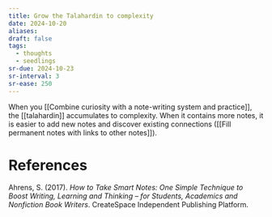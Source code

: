 ```yaml
---
title: Grow the Talahardin to complexity
date: 2024-10-20
aliases: 
draft: false
tags:
  - thoughts
  - seedlings
sr-due: 2024-10-23
sr-interval: 3
sr-ease: 250
---
```

When you [[Combine curiosity with a note-writing system and practice]], the [[talahardin]] accumulates to complexity. When it contains more notes, it is easier to add new notes and discover existing connections ([[Fill permanent notes with links to other notes]]).

# References

Ahrens, S. (2017). *How to Take Smart Notes: One Simple Technique to Boost Writing, Learning and Thinking – for Students, Academics and Nonfiction Book Writers*. CreateSpace Independent Publishing Platform.